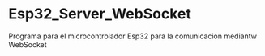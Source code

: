 # Esp32_Server_WebSocket
 Programa para el microcontrolador Esp32 para la comunicacion mediantw WebSocket
